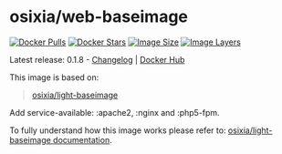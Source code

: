 # osixia/web-baseimage

[![Docker Pulls](https://img.shields.io/docker/pulls/osixia/web-baseimage.svg)][hub]
[![Docker Stars](https://img.shields.io/docker/stars/osixia/web-baseimage.svg)][hub]
[![Image Size](https://img.shields.io/imagelayers/image-size/osixia/web-baseimage/latest.svg)](https://imagelayers.io/?images=osixia/web-baseimage:latest)
[![Image Layers](https://img.shields.io/imagelayers/layers/osixia/web-baseimage/latest.svg)](https://imagelayers.io/?images=osixia/web-baseimage:latest)

[hub]: https://hub.docker.com/r/osixia/web-baseimage/

Latest release: 0.1.8 - [Changelog](CHANGELOG.md) | [Docker Hub](https://hub.docker.com/r/osixia/web-baseimage) 

This image is based on:
> [osixia/light-baseimage](https://github.com/osixia/docker-light-baseimage)

Add service-available: :apache2, :nginx and :php5-fpm.

To fully understand how this image works please refer to: [osixia/light-baseimage documentation](https://github.com/osixia/docker-light-baseimage).
